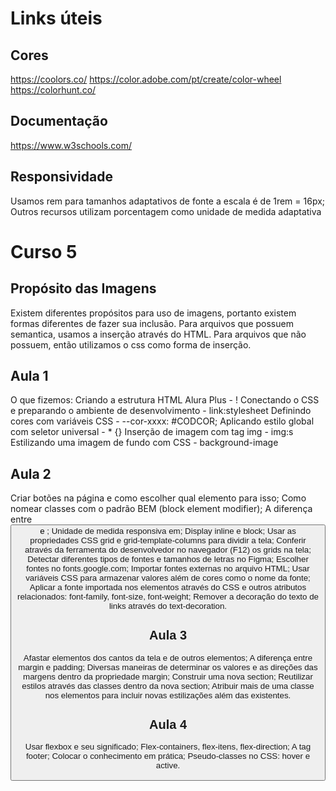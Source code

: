# Links úteis

## Cores

https://coolors.co/
https://color.adobe.com/pt/create/color-wheel
https://colorhunt.co/

## Documentação

https://www.w3schools.com/

## Responsividade

Usamos rem para tamanhos adaptativos de fonte a escala é de 1rem = 16px;
Outros recursos utilizam porcentagem como unidade de medida adaptativa

# Curso 5

## Propósito das Imagens

Existem diferentes propósitos para uso de imagens, portanto existem formas diferentes de fazer sua inclusão.
Para arquivos que possuem semantica, usamos a inserção através do HTML.
Para arquivos que não possuem, então utilizamos o css como forma de inserção.

## Aula 1

O que fizemos:
Criando a estrutura HTML Alura Plus - !<enter>
Conectando o CSS e preparando o ambiente de desenvolvimento - link:stylesheet
Definindo cores com variáveis CSS - --cor-xxxx: #CODCOR;
Aplicando estilo global com seletor universal - \* {}
Inserção de imagem com tag img - img:s
Estilizando uma imagem de fundo com CSS - background-image

## Aula 2

Criar botões na página e como escolher qual elemento para isso;
Como nomear classes com o padrão BEM (block element modifier);
A diferença entre <button> e <a>;
Unidade de medida responsiva em;
Display inline e block;
Usar as propriedades CSS grid e grid-template-columns para dividir a tela;
Conferir através da ferramenta do desenvolvedor no navegador (F12) os grids na tela;
Detectar diferentes tipos de fontes e tamanhos de letras no Figma;
Escolher fontes no fonts.google.com;
Importar fontes externas no arquivo HTML;
Usar variáveis CSS para armazenar valores além de cores como o nome da fonte;
Aplicar a fonte importada nos elementos através do CSS e outros atributos relacionados: font-family, font-size, font-weight;
Remover a decoração do texto de links através do text-decoration.

## Aula 3

Afastar elementos dos cantos da tela e de outros elementos;
A diferença entre margin e padding;
Diversas maneiras de determinar os valores e as direções das margens dentro da propriedade margin;
Construir uma nova section;
Reutilizar estilos através das classes dentro da nova section;
Atribuir mais de uma classe nos elementos para incluir novas estilizações além das existentes.

## Aula 4
Usar flexbox e seu significado;
Flex-containers, flex-itens, flex-direction;
A tag footer;
Colocar o conhecimento em prática;
Pseudo-classes no CSS: hover e active.